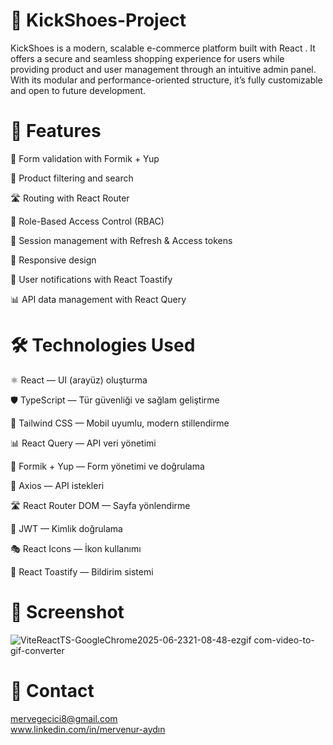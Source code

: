 # 👟 KickShoes-Project
KickShoes is a modern, scalable e-commerce platform built with React . It offers a secure  and seamless  shopping experience for users while providing product and user management  through an intuitive admin panel. With its modular and performance-oriented structure, it’s fully customizable and open to future development.

# 🚀 Features

📝 Form validation with Formik + Yup  <br/> 

🔎 Product filtering and search  <br/> 

🛣️ Routing with React Router  <br/> 

👥 Role-Based Access Control (RBAC)  <br/> 

🔄 Session management with Refresh & Access tokens  <br/>  

📱 Responsive design  <br/> 

🔔 User notifications with React Toastify  <br/>  

📊 API data management with React Query

# 🛠️ Technologies Used

⚛️ React — UI (arayüz) oluşturma

🛡️ TypeScript — Tür güvenliği ve sağlam geliştirme

🎨 Tailwind CSS — Mobil uyumlu, modern stillendirme  <br/> 

📊 React Query — API veri yönetimi  <br/> 

📝 Formik + Yup — Form yönetimi ve doğrulama  <br/> 

🔗 Axios — API istekleri  <br/> 

🛣️ React Router DOM — Sayfa yönlendirme  <br/>  

🔐 JWT — Kimlik doğrulama  <br/> 

🎭 React Icons — İkon kullanımı  <br/> 

🔔 React Toastify — Bildirim sistemi


# 📸 Screenshot


![ViteReactTS-GoogleChrome2025-06-2321-08-48-ezgif com-video-to-gif-converter](https://github.com/user-attachments/assets/95ec6887-185e-43f0-96e4-10e72de8f2ec)





# 📧 Contact
mervegecici8@gmail.com <br/> 
www.linkedin.com/in/mervenur-aydın
